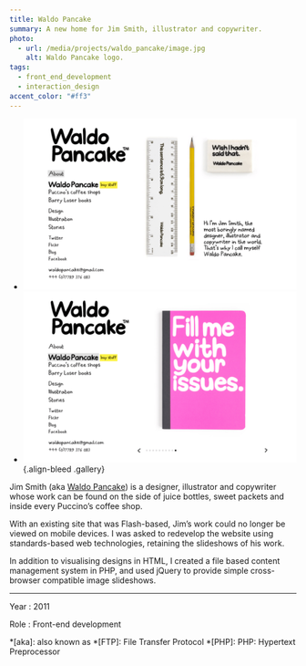 ```yaml
---
title: Waldo Pancake
summary: A new home for Jim Smith, illustrator and copywriter.
photo:
  - url: /media/projects/waldo_pancake/image.jpg
    alt: Waldo Pancake logo.
tags:
  - front_end_development
  - interaction_design
accent_color: "#ff3"
---
```


- ![Home page.](/media/projects/waldo_pancake/about.png#screenshot)
- ![Slideshow of Waldo Pancake merchandise.](/media/projects/waldo_pancake/slideshow.png#screenshot)
  {.align-bleed .gallery}

Jim Smith (aka [Waldo Pancake][1]) is a designer, illustrator and copywriter whose work can be found on the side of juice bottles, sweet packets and inside every Puccino’s coffee shop.

With an existing site that was Flash-based, Jim’s work could no longer be viewed on mobile devices. I was asked to redevelop the website using standards-based web technologies, retaining the slideshows of his work.

In addition to visualising designs in HTML, I created a file based content management system in PHP, and used jQuery to provide simple cross-browser compatible image slideshows.

---

Year
: 2011

Role
: Front-end development

[1]: http://waldopancake.com

*[aka]: also known as
*[FTP]: File Transfer Protocol
*[PHP]: PHP: Hypertext Preprocessor
